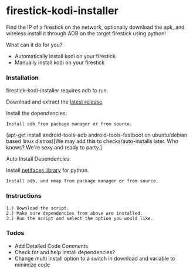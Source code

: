 # firestick-kodi-installer

Find the IP of a firestick on the network, optionally download the apk, and wireless install it through ADB on the target firestick using python!

What can it do for you?
  - Automatically install kodi on your firestick
  - Manually install kodi on your firestick


### Installation

firestick-kodi-installer requires adb to run.

Download and extract the [latest release](https://github.com/Bradart/firestick-kodi-installer/).

Install the dependencies:

```
Install adb from package manager or from source.
```
(apt-get install android-tools-adb android-tools-fastboot on ubuntu/debian based linux distros)[We may add this to checks/auto-installs later. Who knows? We're sexy and ready to party.]


Auto Install Dependencies:

Install [netifaces library](https://pypi.python.org/pypi/netifaces#downloads) for python.

```
Install adb, and nmap from package manager or from source. 
```
### Instructions

```
1.) Download the script.
2.) Make sure dependencies from above are installed.
3.) Run the script and select the option you would like.
```

### Todos

 - Add Detailed Code Comments
 - Check for and help install dependencies?
 - Change multi install option to a switch in download and variable to minimize code



